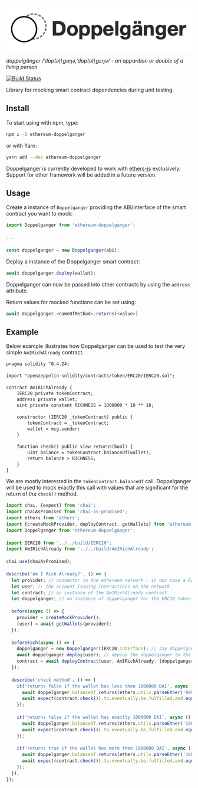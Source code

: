 ![Doppelganger](https://raw.githubusercontent.com/EthWorks/Doppelganger/master/assets/doppelganger-logo-512w.png "Doppelganger")

_doppelgänger /ˈdɒp(ə)lˌɡaŋə,ˈdɒp(ə)lˌɡɛŋə/ - an apparition or double of a living person_


[![Build Status](https://travis-ci.com/EthWorks/doppelganger.svg?branch=master)](https://travis-ci.com/EthWorks/doppelganger)


Library for mocking smart contract dependencies during unit testing.

## Install
To start using with npm, type:
```sh
npm i -D ethereum-doppelganger
```

or with Yarn:
```sh
yarn add --dev ethereum-doppelganger
```

Doppelganger is currently developed to work with [ethers-js](https://github.com/ethers-io/ethers.js/) exclusively. Support for other framework will be added in a future version.

## Usage

Create a instance of `Doppelganger` providing the ABI/interface of the smart contract you want to mock:

```js
import Doppelganger from 'ethereum-doppelganger';

...

const doppelganger = new Doppelganger(abi);
```

Deploy a instance of the Doppelganger smart contract:

```js
await doppelganger.deploy(wallet);
```

Doppelganger can now be passed into other contracts by using the `address` attribute.

Return values for mocked functions can be set using:

```js
await doppelganger.<nameOfMethod>.returns(<value>)
```

## Example

Below example illustrates how Doppelganger can be used to test the very simple `AmIRichAlready` contract.

```Solidity
pragma solidity ^0.4.24;

import "openzeppelin-solidity/contracts/token/ERC20/IERC20.sol";

contract AmIRichAlready {
    IERC20 private tokenContract;
    address private wallet;
    uint private constant RICHNESS = 1000000 * 10 ** 18;

    constructor (IERC20 _tokenContract) public {
        tokenContract = _tokenContract;
        wallet = msg.sender;
    }

    function check() public view returns(bool) {
        uint balance = tokenContract.balanceOf(wallet);
        return balance > RICHNESS;
    }
}
```

We are mostly interested in the `tokenContract.balanceOf` call. Doppelganger will be used to mock exactly this call with values that are significant for the return of the `check()` method.

```js
import chai, {expect} from 'chai';
import chaiAsPromised from 'chai-as-promised';
import ethers from 'ethers';
import {createMockProvider, deployContract, getWallets} from 'ethereum-waffle';
import Doppelganger from 'ethereum-doppelganger';

import IERC20 from '../../build/IERC20';
import AmIRichAlready from '../../build/AmIRichAlready';

chai.use(chaiAsPromised);

describe('Am I Rich Already?', () => {
  let provider; // connector to the ethereum network - in our case a Ganache instance 
  let user; // the account issuing interactions on the network
  let contract; // an instance of the AmIRichAlready contract
  let doppelganger; // an instance of doppelganger for the ERC20 token we want to observe

  before(async () => {
    provider = createMockProvider(); 
    [user] = await getWallets(provider);
  });

  beforeEach(async () => {
    doppelganger = new Doppelganger(IERC20.interface); // say doppelganger what it should pretend to be
    await doppelganger.deploy(user); // deploy the doppelganger to the chain
    contract = await deployContract(user, AmIRichAlready, [doppelganger.address]); // deploy the contract under test to the chain
  });

  describe('check method', () => {
    it('returns false if the wallet has less then 1000000 DAI', async () => {
      await doppelganger.balanceOf.returns(ethers.utils.parseEther('999999')); // configure doppelganger to return 999999 when balanceOf is called
      await expect(contract.check()).to.eventually.be.fulfilled.and.equal(false);
    });

    it('returns false if the wallet has exactly 1000000 DAI', async () => {
      await doppelganger.balanceOf.returns(ethers.utils.parseEther('1000000')); // subsequent calls override the previous config
      await expect(contract.check()).to.eventually.be.fulfilled.and.equal(false);
    });

    it('returns true if the wallet has more then 1000000 DAI', async () => {
      await doppelganger.balanceOf.returns(ethers.utils.parseEther('1000001'));
      await expect(contract.check()).to.eventually.be.fulfilled.and.equal(true);
    });
  });
});
```
